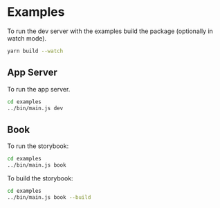 # Examples

To run the dev server with the examples build the package (optionally in watch mode).

```bash
yarn build --watch
```

## App Server

To run the app server.

```bash
cd examples
../bin/main.js dev
```

## Book

To run the storybook:

```bash
cd examples
../bin/main.js book
```

To build the storybook:

```bash
cd examples
../bin/main.js book --build
```
